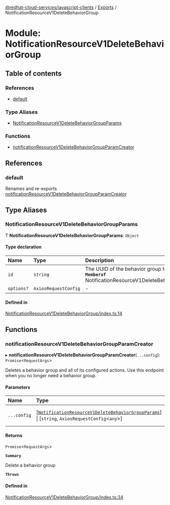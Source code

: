 [@redhat-cloud-services/javascript-clients](../README.md) / [Exports](../modules.md) / NotificationResourceV1DeleteBehaviorGroup

# Module: NotificationResourceV1DeleteBehaviorGroup

## Table of contents

### References

- [default](NotificationResourceV1DeleteBehaviorGroup.md#default)

### Type Aliases

- [NotificationResourceV1DeleteBehaviorGroupParams](NotificationResourceV1DeleteBehaviorGroup.md#notificationresourcev1deletebehaviorgroupparams)

### Functions

- [notificationResourceV1DeleteBehaviorGroupParamCreator](NotificationResourceV1DeleteBehaviorGroup.md#notificationresourcev1deletebehaviorgroupparamcreator)

## References

### default

Renames and re-exports [notificationResourceV1DeleteBehaviorGroupParamCreator](NotificationResourceV1DeleteBehaviorGroup.md#notificationresourcev1deletebehaviorgroupparamcreator)

## Type Aliases

### NotificationResourceV1DeleteBehaviorGroupParams

Ƭ **NotificationResourceV1DeleteBehaviorGroupParams**: `Object`

#### Type declaration

| Name | Type | Description |
| :------ | :------ | :------ |
| `id` | `string` | The UUID of the behavior group to delete **`Memberof`** NotificationResourceV1DeleteBehaviorGroupApi |
| `options?` | `AxiosRequestConfig` | - |

#### Defined in

[NotificationResourceV1DeleteBehaviorGroup/index.ts:14](https://github.com/RedHatInsights/javascript-clients/blob/main/packages/notifications/NotificationResourceV1DeleteBehaviorGroup/index.ts#L14)

## Functions

### notificationResourceV1DeleteBehaviorGroupParamCreator

▸ **notificationResourceV1DeleteBehaviorGroupParamCreator**(`...config`): `Promise`\<`RequestArgs`\>

Deletes a behavior group and all of its configured actions. Use this endpoint when you no longer need a behavior group.

#### Parameters

| Name | Type | Description |
| :------ | :------ | :------ |
| `...config` | [[`NotificationResourceV1DeleteBehaviorGroupParams`](NotificationResourceV1DeleteBehaviorGroup.md#notificationresourcev1deletebehaviorgroupparams)] \| [`string`, `AxiosRequestConfig`\<`any`\>] | with all available params. |

#### Returns

`Promise`\<`RequestArgs`\>

**`Summary`**

Delete a behavior group

**`Throws`**

#### Defined in

[NotificationResourceV1DeleteBehaviorGroup/index.ts:34](https://github.com/RedHatInsights/javascript-clients/blob/main/packages/notifications/NotificationResourceV1DeleteBehaviorGroup/index.ts#L34)
